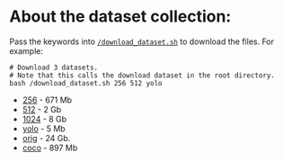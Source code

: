 # About the dataset collection:

Pass the keywords into [`/download_dataset.sh`](/download_dataset.sh) to download the files. For example:

```
# Download 3 datasets.
# Note that this calls the download dataset in the root directory.
bash /download_dataset.sh 256 512 yolo
```

- [256](https://www.kaggle.com/awsaf49/vinbigdata-256-image-dataset) - 671 Mb
- [512](https://www.kaggle.com/awsaf49/vinbigdata-512-image-dataset) - 2 Gb
- [1024](https://www.kaggle.com/awsaf49/vinbigdata-1024-image-dataset) - 8 Gb
- [yolo](https://www.kaggle.com/awsaf49/vinbigdata-yolo-labels-dataset) - 5 Mb
- [orig](https://www.kaggle.com/awsaf49/vinbigdata-original-image-dataset) - 24 Gb.
- [coco](https://www.kaggle.com/sreevishnudamodaran/vinbigdata-coco-dataset-with-wbf-3x-downscaled) - 897 Mb